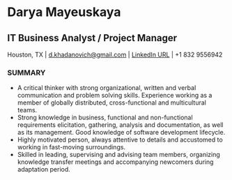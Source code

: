 # Darya Mayeuskaya
## IT Business Analyst / Project Manager

Houston, TX | d.khadanovich@gmail.com | [LinkedIn URL](http://linkedin.com/in/darya-mayeuskaya-86b1a4110) | +1 832 9556942

### SUMMARY
* A critical thinker with strong organizational, written and verbal communication and problem solving skills. Experience working as a member of globally distributed, cross-functional and multicultural teams.  
* Strong knowledge in business, functional and non-functional requirements elicitation, gathering, analysis and documentation, as well as its management. Good knowledge of software development lifecycle.
* Highly motivated person, always attentive to details and accustomed to working in fast-moving surroundings.
* Skilled in leading, supervising and advising team members, organizing knowledge transfer meetings and accompanying newcomers during adaptation period. 

